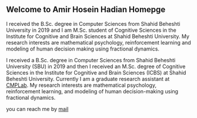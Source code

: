 ## Welcome to Amir Hosein Hadian Homepge

I received the B.Sc. degree in Computer Sciences from Shahid Beheshti University in 2019 and I am  M.Sc. student of Cognitive Sciences in the Institute for Cognitive and Brain Sciences at Shahid Beheshti University. My research interests are mathematical psychology, reinforcement learning and modeling of human decision making using fractional dynamics.

I received a B.Sc. degree in Computer Sciences from Shahid Beheshti University (SBU) in 2019 and then I received an M.Sc. degree of Cognitive Sciences in the Institute for Cognitive and Brain Sciences (ICBS) at Shahid Beheshti University. Currently I am a graduate research assistant at [CMPLab](cmplab.sbu.ac.ir). My research interests are mathematical psychology, reinforcement learning, and modeling of human decision-making using fractional dynamics.

you can reach me by [mail](amir.h.hadian@gmail.com)
